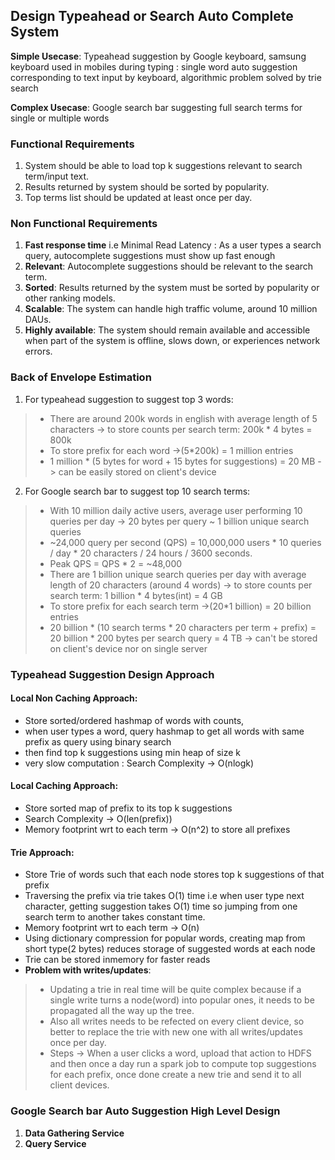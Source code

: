 ## Design Typeahead or Search Auto Complete System
**Simple Usecase**: Typeahead suggestion by Google keyboard, samsung keyboard used in mobiles during typing : single word auto suggestion corresponding to text input by keyboard, algorithmic problem solved by trie search

**Complex Usecase**: Google search bar suggesting full search terms for single or multiple words

### Functional Requirements
1. System should be able to load top k suggestions relevant to search term/input text.
2. Results returned by system should be sorted by popularity.
3. Top terms list should be updated at least once per day.

### Non Functional Requirements
1. **Fast response time** i.e Minimal Read Latency : As a user types a search query, autocomplete suggestions must show up fast enough
2. **Relevant**: Autocomplete suggestions should be relevant to the search term.
3. **Sorted**: Results returned by the system must be sorted by popularity or other ranking models.
4. **Scalable**: The system can handle high traffic volume, around 10 million DAUs.
5. **Highly available**: The system should remain available and accessible when part of the system is offline, slows down, or experiences network errors.

### Back of Envelope Estimation
1. For typeahead suggestion to suggest top 3 words:
> - There are around 200k words in english with average length of 5 characters -> to store counts per search term: 200k * 4 bytes = 800k
> - To store prefix for each word ->(5*200k) = 1 million entries
> - 1 million * (5 bytes for word  + 15 bytes for suggestions) = 20 MB -> can be easily stored on client's device

2. For Google search bar to suggest top 10 search terms:
> - With 10 million daily active users, average user performing 10 queries per day -> 20 bytes per query ~ 1 billion unique search queries
> - ~24,000 query per second (QPS) = 10,000,000 users * 10 queries / day * 20 characters / 24 hours / 3600 seconds.
> - Peak QPS = QPS * 2 = ~48,000
> - There are 1 billion unique search queries per day with average length of 20 characters (around 4 words) -> to store counts per search term: 1 billion * 4 bytes(int) = 4 GB
> - To store prefix for each search term ->(20*1 billion) = 20 billion entries 
> - 20 billion * (10 search terms * 20 characters per term + prefix) = 20 billion * 200 bytes per search query = 4 TB -> can't be stored on client's device nor on single server

### Typeahead Suggestion Design Approach
#### Local Non Caching Approach: 
- Store sorted/ordered hashmap of words with counts,
- when user types a word, query hashmap to get all words with same prefix as query using binary search
- then find top k suggestions using min heap of size k
- very slow computation : Search Complexity -> O(nlogk)

#### Local Caching Approach:
- Store sorted map of prefix to its top k suggestions
- Search Complexity -> O(len(prefix))
- Memory footprint wrt to each term -> O(n^2) to store all prefixes

#### Trie Approach:
- Store Trie of words such that each node stores top k suggestions of that prefix
- Traversing the prefix via trie takes O(1) time i.e when user type next character, getting suggestion takes O(1) time so jumping from one search term to another takes constant time.
- Memory footprint wrt to each term -> O(n)
- Using dictionary compression for popular words, creating map from short type(2 bytes) reduces storage of suggested words at each node
- Trie can be stored inmemory for faster reads
- **Problem with writes/updates**:
> - Updating a trie in real time will be quite complex because if a single write turns a node(word) into popular ones, it needs to be propagated all the way up the tree.<br>
> - Also all writes needs to be refected on every client device, so better to replace the trie with new one with all writes/updates once per day.<br>
> - Steps -> When a user clicks a word, upload that action to HDFS and then once a day run a spark job to compute top suggestions for each prefix, once done create a new trie and send it to all client devices.

### Google Search bar Auto Suggestion High Level Design 
1. **Data Gathering Service**
2. **Query Service**